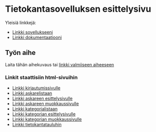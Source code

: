 # Tietokantasovelluksen esittelysivu

Yleisiä linkkejä:

* [Linkki sovellukseeni](http://karhuhen.users.cs.helsinki.fi/tsoha/)
* [Linkki dokumentaatiooni](https://github.com/HenriikkaKarhuvaara/Tsoha-Bootstrap/blob/master/doc/Muistilistadoku-4.pdf)

## Työn aihe

Laita tähän aihekuvaus tai [linkki valmiiseen aiheeseen](http://advancedkittenry.github.io/suunnittelu_ja_tyoymparisto/aiheet/Muistilista.html) 

### Linkit staattisiin html-sivuihin

* [Linkki kirjautumissivulle](http://karhuhen.users.cs.helsinki.fi/tsoha/login)
* [Linkki askarelistaan](http://karhuhen.users.cs.helsinki.fi/tsoha/task)
* [Linkki askareen esittelysivulle](http://karhuhen.users.cs.helsinki.fi/tsoha/task/1)
* [Linkki askareen muokkaussivulle](http://karhuhen.users.cs.helsinki.fi/tsoha/task/2)
* [Linkki kategorialistaan](http://karhuhen.users.cs.helsinki.fi/tsoha/kategories)
* [Linkki kategorian esittelysivulle](http://karhuhen.users.cs.helsinki.fi/tsoha/kategories/1)
* [Linkki kategorian muokkaussivulle](http://karhuhen.users.cs.helsinki.fi/tsoha/kategories/2)
* [Linkki tietokantatauluhin](http://karhuhen.users.cs.helsinki.fi/tsoha/tietokantayhteys)

